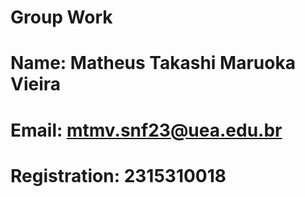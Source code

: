 # Group Work
# Name: Matheus Takashi Maruoka Vieira
# Email: mtmv.snf23@uea.edu.br
# Registration: 2315310018

